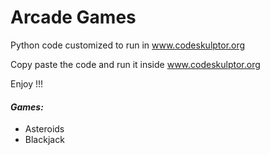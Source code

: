 # **Arcade Games**

Python code customized to run in www.codeskulptor.org

Copy paste the code and run it inside www.codeskulptor.org

Enjoy !!!



#### *Games:*

   * Asteroids
   * Blackjack
